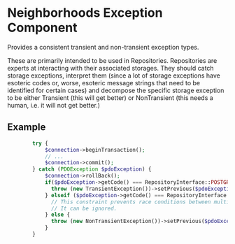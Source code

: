 # Neighborhoods Exception Component
Provides a consistent transient and non-transient exception types.

These are primarily intended to be used in Repositories. Repositories are experts at interacting with their associated storages. They should catch storage exceptions, interpret them (since a lot of storage exceptions have esoteric codes or, worse, esoteric message strings that need to be identified for certain cases) and decompose the specific storage exception to be either Transient (this will get better) or NonTransient (this needs a human, i.e. it will not get better.)

## Example
```php
        try {
            $connection->beginTransaction();
            // ...
            $connection->commit();
        } catch (PDOException $pdoException) {
            $connection->rollBack();
            if($pdoException->getCode() === RepositoryInterface::POSTGRES_CONNECTION_EXCEPTION_CODE) {
              throw (new TransientException())->setPrevious($pdoException);
            } elseif ($pdoException->getCode() === RepositoryInterface::PARREL_WORKER_UNIQUE_CONSTRAINT_MUTEX) {
              // This constraint prevents race conditions between multiple workers and is triggered in those scenarios by design.
              // It can be ignored.
            } else { 
              throw (new NonTransientException())->setPrevious($pdoException);
            }
        }
```
